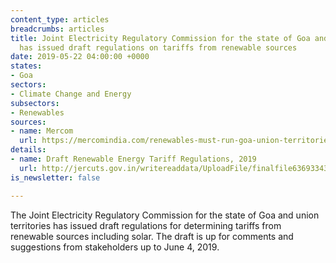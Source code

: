 ```yaml
---
content_type: articles
breadcrumbs: articles
title: Joint Electricity Regulatory Commission for the state of Goa and union territories
  has issued draft regulations on tariffs from renewable sources
date: 2019-05-22 04:00:00 +0000
states:
- Goa
sectors:
- Climate Change and Energy
subsectors:
- Renewables
sources:
- name: Mercom
  url: https://mercomindia.com/renewables-must-run-goa-union-territories/
details:
- name: Draft Renewable Energy Tariff Regulations, 2019
  url: http://jercuts.gov.in/writereaddata/UploadFile/finalfile636933434438348145.pdf
is_newsletter: false

---
```

The Joint Electricity Regulatory Commission for the state of Goa and union territories has issued draft regulations for determining tariffs from renewable sources including solar. The draft is up for comments and suggestions from stakeholders up to June 4, 2019.
